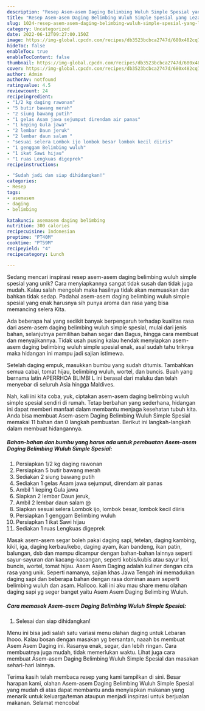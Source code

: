 ```yaml
---
description: "Resep Asem-asem Daging Belimbing Wuluh Simple Spesial yang Lezat Sekali"
title: "Resep Asem-asem Daging Belimbing Wuluh Simple Spesial yang Lezat Sekali"
slug: 1024-resep-asem-asem-daging-belimbing-wuluh-simple-spesial-yang-lezat-sekali
category: Uncategorized
date: 2022-06-12T09:27:00.150Z
image: https://img-global.cpcdn.com/recipes/db3523bcbca2747d/680x482cq70/asem-asem-daging-belimbing-wuluh-simple-spesial-foto-resep-utama.jpg
hideToc: false
enableToc: true
enableTocContent: false
thumbnail: https://img-global.cpcdn.com/recipes/db3523bcbca2747d/680x482cq70/asem-asem-daging-belimbing-wuluh-simple-spesial-foto-resep-utama.jpg
cover: https://img-global.cpcdn.com/recipes/db3523bcbca2747d/680x482cq70/asem-asem-daging-belimbing-wuluh-simple-spesial-foto-resep-utama.jpg
author: Admin
authorAv: notfound
ratingvalue: 4.5
reviewcount: 24
recipeingredient:
- "1/2 kg daging rawonan"
- "5 butir bawang merah"
- "2 siung bawang putih"
- "1 gelas Asam jawa sejumput direndam air panas"
- "1 keping Gula jawa"
- "2 lembar Daun jeruk"
- "2 lembar daun salam "
- "sesuai selera Lombok ijo lombok besar lombok kecil diiris"
- "1 genggam Belimbing wuluh"
- "1 ikat Sawi hijau"
- "1 ruas Lengkuas digeprek"
recipeinstructions:

- "Sudah jadi dan siap dihidangkan!"
categories:
- Resep
tags:
- asemasem
- daging
- belimbing

katakunci: asemasem daging belimbing 
nutrition: 300 calories
recipecuisine: Indonesian
preptime: "PT40M"
cooktime: "PT59M"
recipeyield: "4"
recipecategory: Lunch

---
```





Sedang mencari inspirasi resep asem-asem daging belimbing wuluh simple spesial yang unik? Cara menyiapkannya sangat tidak susah dan tidak juga mudah. Kalau salah mengolah maka hasilnya tidak akan memuaskan dan bahkan tidak sedap. Padahal asem-asem daging belimbing wuluh simple spesial yang enak harusnya sih punya aroma dan rasa yang bisa memancing selera Kita.





Ada beberapa hal yang sedikit banyak berpengaruh terhadap kualitas rasa dari asem-asem daging belimbing wuluh simple spesial, mulai dari jenis bahan, selanjutnya pemilihan bahan segar dan Bagus, hingga cara membuat dan menyajikannya. Tidak usah pusing kalau hendak menyiapkan asem-asem daging belimbing wuluh simple spesial enak,      asal sudah tahu triknya maka hidangan ini mampu jadi sajian istimewa.














Setelah daging empuk, masukkan bumbu yang sudah ditumis. Tambahkan semua cabai, tomat hijau, belimbing wuluh, wortel, dan buncis. Buah yang bernama latin APERRHOA BLIMBI L ini berasal dari maluku dan telah menyebar di seluruh Asia hingga Maldives.






Nah, kali ini kita coba, yuk, ciptakan asem-asem daging belimbing wuluh simple spesial sendiri di rumah. Tetap berbahan yang sederhana, hidangan ini dapat memberi manfaat dalam membantu menjaga kesehatan tubuh kita. Anda bisa membuat Asem-asem Daging Belimbing Wuluh Simple Spesial memakai 11 bahan dan 0 langkah pembuatan. Berikut ini langkah-langkah dalam membuat hidangannya.

<!--inarticleads1-->

##### Bahan-bahan dan bumbu yang harus ada untuk pembuatan Asem-asem Daging Belimbing Wuluh Simple Spesial:

1. Persiapkan 1/2 kg daging rawonan
1. Persiapkan 5 butir bawang merah
1. Sediakan 2 siung bawang putih
1. Sediakan 1 gelas Asam jawa sejumput, direndam air panas
1. Ambil 1 keping Gula jawa
1. Siapkan 2 lembar Daun jeruk,
1. Ambil 2 lembar daun salam @
1. Siapkan sesuai selera Lombok ijo, lombok besar, lombok kecil diiris
1. Persiapkan 1 genggam Belimbing wuluh
1. Persiapkan 1 ikat Sawi hijau
1. Sediakan 1 ruas Lengkuas digeprek


Masak asem-asem segar boleh pakai daging sapi, tetelan, daging kambing, kikil, iga, daging kerbau/kebo, daging ayam, ikan bandeng, ikan patin, balungan, dsb dan mampu dicampur dengan bahan-bahan lainnya seperti sayur-sayuran dan kacang-kacangan, seperti kobis/kubis atau sayur kol, buncis, wortel, tomat hijau. Asem Asem Daging adalah kuliner dengan cita rasa yang unik. Seperti namanya, sajian khas Jawa Tengah ini memadukan daging sapi dan beberapa bahan dengan rasa dominan asam seperti belimbing wuluh dan asam. Hallooo. kali ini aku mau share menu olahan daging sapi yg seger banget yaitu Asem Asem Daging Belimbing Wuluh. 

<!--inarticleads2-->

##### Cara memasak Asem-asem Daging Belimbing Wuluh Simple Spesial:


1. Selesai dan siap dihidangkan!

Menu ini bisa jadi salah satu variasi menu olahan daging untuk Lebaran lhooo. Kalau bosan dengan masakan yg bersantan, naaah bs membuat Asem Asem Daging ini. Rasanya enak, segar, dan lebih ringan. Cara membuatnya juga mudah, tidak memerlukan waktu. Lihat juga cara membuat Asem-asem Daging Belimbing Wuluh Simple Spesial dan masakan sehari-hari lainnya. 

Terima kasih telah membaca resep yang kami tampilkan di sini. Besar harapan kami, olahan Asem-asem Daging Belimbing Wuluh Simple Spesial yang mudah di atas dapat membantu anda menyiapkan makanan yang menarik untuk keluarga/teman ataupun menjadi inspirasi untuk berjualan makanan. Selamat mencoba!
